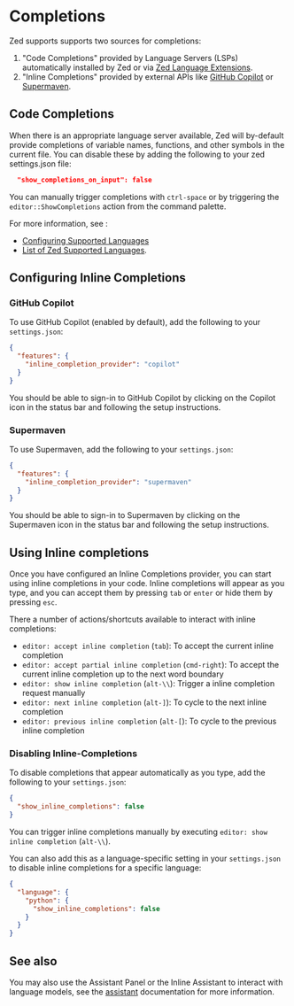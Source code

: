 # Completions

Zed supports supports two sources for completions:

1. "Code Completions" provided by Language Servers (LSPs) automatically installed by Zed or via [Zed Language Extensions](languages.md).
2. "Inline Completions" provided by external APIs like [GitHub Copilot](#github-copilot) or [Supermaven](#supermaven).

## Code Completions

When there is an appropriate language server available, Zed will by-default provide completions of variable names, functions, and other symbols in the current file. You can disable these by adding the following to your zed settings.json file:

```json
  "show_completions_on_input": false
```

You can manually trigger completions with `ctrl-space` or by triggering the `editor::ShowCompletions` action from the command palette.

For more information, see :

- [Configuring Supported Languages](./configuring-languages.md)
- [List of Zed Supported Languages](./languages.md).

## Configuring Inline Completions

### GitHub Copilot

To use GitHub Copilot (enabled by default), add the following to your `settings.json`:

```json
{
  "features": {
    "inline_completion_provider": "copilot"
  }
}
```

You should be able to sign-in to GitHub Copilot by clicking on the Copilot icon in the status bar and following the setup instructions.

### Supermaven

To use Supermaven, add the following to your `settings.json`:

```json
{
  "features": {
    "inline_completion_provider": "supermaven"
  }
}
```

You should be able to sign-in to Supermaven by clicking on the Supermaven icon in the status bar and following the setup instructions.

## Using Inline completions

Once you have configured an Inline Completions provider, you can start using inline completions in your code. Inline completions will appear as you type, and you can accept them by pressing `tab` or `enter` or hide them by pressing `esc`.

There a number of actions/shortcuts available to interact with inline completions:

- `editor: accept inline completion` (`tab`): To accept the current inline completion
- `editor: accept partial inline completion` (`cmd-right`): To accept the current inline completion up to the next word boundary
- `editor: show inline completion` (`alt-\\`): Trigger a inline completion request manually
- `editor: next inline completion` (`alt-]`): To cycle to the next inline completion
- `editor: previous inline completion` (`alt-[`): To cycle to the previous inline completion

### Disabling Inline-Completions

To disable completions that appear automatically as you type, add the following to your `settings.json`:

```json
{
  "show_inline_completions": false
}
```

You can trigger inline completions manually by executing `editor: show inline completion` (`alt-\\`).

You can also add this as a language-specific setting in your `settings.json` to disable inline completions for a specific language:

```json
{
  "language": {
    "python": {
      "show_inline_completions": false
    }
  }
}
```

## See also

You may also use the Assistant Panel or the Inline Assistant to interact with language models, see the [assistant](assistant/assistant.md) documentation for more information.

